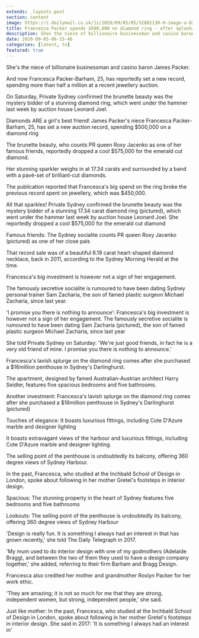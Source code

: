 ```yaml
---
extends: _layouts.post
section: content
image: https://i.dailymail.co.uk/1s/2020/09/05/05/32802130-0-image-a-82_1599280812187.jpg 
title: Francesca Packer spends $500,000 on diamond ring - after splashing $16million on a luxury apartment 
description: Shes the niece of billionaire businessman and casino baron James Packer.  
date: 2020-09-05-06-33-46 
categories: [latest, tv] 
featured: true 
--- 
```

She's the niece of billionaire businessman and casino baron James Packer. 

And now Francesca Packer-Barham, 25, has reportedly set a new record, spending more than half a million at a recent jewellery auction.

On Saturday, Private Sydney confirmed the brunette beauty was the mystery bidder of a stunning diamond ring, which went under the hammer last week by auction house Leonard Joel.

Diamonds ARE a girl's best friend! James Packer's niece Francesca Packer-Barham, 25, has set a new auction record, spending $500,000 on a diamond ring

The brunette beauty, who counts PR queen Roxy Jacenko as one of her famous friends, reportedly dropped a cool $575,000 for the emerald cut diamond.

Her stunning sparkler weighs in at 17.34 carats and surrounded by a band with a pavé-set of brilliant-cut diamonds.

The publication reported that Francesca's big spend on the ring broke the previous record spent on jewellery, which was $450,000. 

All that sparkles! Private Sydney confirmed the brunette beauty was the mystery bidder of a stunning 17.34 carat diamond ring (pictured), which went under the hammer last week by auction house Leonard Joel. She reportedly dropped a cool $575,000 for the emerald cut diamond

Famous friends: The Sydney socialite counts PR queen Roxy Jacenko (pictured) as one of her close pals

That record sale was of a beautiful 8.19 carat heart-shaped diamond necklace, back in 2011, according to the Sydney Morning Herald at the time. 

Francesca's big investment is however not a sign of her engagement. 

The famously secretive socialite is rumoured to have been dating Sydney personal trainer Sam Zacharia, the son of famed plastic surgeon Michael Zacharia, since last year. 

'I promise you there is nothing to announce': Francesca's big investment is however not a sign of her engagement. The famously secretive socialite is rumoured to have been dating Sam Zacharia (pictured), the son of famed plastic surgeon Michael Zacharia, since last year

She told Private Sydney on Saturday: 'We're just good friends, in fact he is a very old friend of mine. I promise you there is nothing to announce.'

Francesca's lavish splurge on the diamond ring comes after she purchased a $16million penthouse in Sydney's Darlinghurst.

The apartment, designed by famed Australian-Austrian architect Harry Seidler, features five spacious bedrooms and five bathrooms. 

Another investment: Francesca's lavish splurge on the diamond ring comes after she purchased a $16million penthouse in Sydney's Darlinghurst (pictured)

Touches of elegance: It boasts luxurious fittings, including Cote D'Azure marble and designer lighting

It boasts extravagant views of the harbour and luxurious fittings, including Cote D'Azure marble and designer lighting.

The selling point of the penthouse is undoubtedly its balcony, offering 360 degree views of Sydney Harbour.

In the past, Francesca, who studied at the Inchbald School of Design in London, spoke about following in her mother Gretel's footsteps in interior design. 

Spacious: The stunning property in the heart of Sydney features five bedrooms and five bathrooms

Lookouts: The selling point of the penthouse is undoubtedly its balcony, offering 360 degree views of Sydney Harbour

'Design is really fun. It is something I always had an ­interest in that has grown ­recently,' she told The Daily Telegraph in 2017.

'My mum used to do ­interior design with one of my godmothers (Adelaide Bragg), and between the two of them they used to have a design company together,' she added, referring to their firm Barham and Bragg Design.

Francesca also credited her mother and grandmother Roslyn Packer for her work ethic.

'They are amazing; it is not so much for me that they are strong, independent women, but strong, independent people,' she said.

Just like mother: In the past, Francesca, who studied at the Inchbald School of Design in London, spoke about following in her mother Gretel's footsteps in interior design. She said in 2017: 'It is something I always had an ­interest in'

